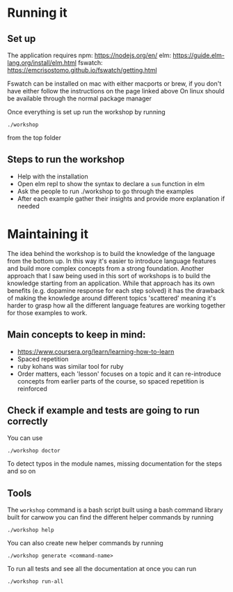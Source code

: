 # Running it 

## Set up

The application requires 
npm: https://nodejs.org/en/
elm: https://guide.elm-lang.org/install/elm.html
fswatch: https://emcrisostomo.github.io/fswatch/getting.html

Fswatch can be installed on mac with either macports or brew,
if you don't have either follow the instructions on the page linked above
On linux should be available through the normal package manager

Once everything is set up run the workshop by running
```
./workshop 
```
from the top folder

## Steps to run the workshop

- Help with the installation
- Open elm repl to show the syntax to declare a `sum` function in elm
- Ask the people to run ./workshop to go through the examples
- After each example gather their insights and provide more explanation if needed

# Maintaining it

The idea behind the workshop is to build the knowledge of the language
from the bottom up. 
In this way it's easier to introduce language features and build more complex
concepts from a strong foundation.
Another approach that I saw being used in this sort of workshops is to build
the knowledge starting from an application. While that approach has
its own benefits (e.g. dopamine response for each step solved) it has
the drawback of making the knowledge around different topics 'scattered'
meaning it's harder to grasp how all the different language features are 
working together for those examples to work.

## Main concepts to keep in mind:
- https://www.coursera.org/learn/learning-how-to-learn
- Spaced repetition
- ruby kohans was similar tool for ruby
- Order matters, each 'lesson' focuses on a topic and it can re-introduce concepts from 
  earlier parts of the course, so spaced repetition is reinforced

## Check if example and tests are going to run correctly

You can use 

```
./workshop doctor
```
To detect typos in the module names, missing documentation for the steps and so on

## Tools

The `workshop` command is a bash script built using a bash command library built for carwow
you can find the different helper commands by running

```
./workshop help
```

You can also create new helper commands by running 
```
./workshop generate <command-name>
```

To run all tests and see all the documentation at once you can run

```
./workshop run-all
```
